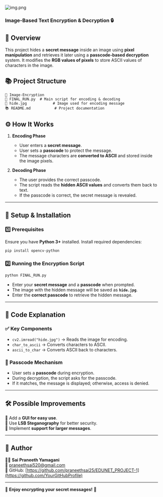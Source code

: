 ![img.png](img.png)

### **Image-Based Text Encryption & Decryption 🔒**


## 📌 Overview

This project hides a **secret message** inside an image using **pixel manipulation** and retrieves it later using a **passcode-based decryption** system. It modifies the **RGB values of pixels** to store ASCII values of characters in the image.

## 📚 Project Structure

```
📁 Image-Encryption
📀 FINAL_RUN.py  # Main script for encoding & decoding
🎨 hide.jpg            # Image used for encoding message
📚 README.md           # Project documentation
```

## ⚙️ How It Works

1. **Encoding Phase**

   - User enters a **secret message**.
   - User sets a **passcode** to protect the message.
   - The message characters are **converted to ASCII** and stored inside the image pixels.

2. **Decoding Phase**

   - The user provides the correct passcode.
   - The script reads the **hidden ASCII values** and converts them back to text.
   - If the passcode is correct, the secret message is revealed.

---

## 🚀 Setup & Installation

### 1️⃣ **Prerequisites**

Ensure you have **Python 3+** installed. Install required dependencies:

```bash
pip install opencv-python
```

### 2️⃣ **Running the Encryption Script**

```bash
python FINAL_RUN.py
```

- Enter your **secret message** and a **passcode** when prompted.
- The image with the hidden message will be saved as **`hide.jpg`**.
- Enter the **correct passcode** to retrieve the hidden message.



---

## 📝 Code Explanation

### ✅ **Key Components**

- `cv2.imread("hide.jpg")` → Reads the image for encoding.
- `char_to_ascii` → Converts characters to ASCII.
- `ascii_to_char` → Converts ASCII back to characters.


### 🔑 **Passcode Mechanism**

- User sets a **passcode** during encryption.
- During decryption, the script asks for the passcode.
- If it matches, the message is displayed; otherwise, access is denied.

---

## 🛠️ Possible Improvements

🔹 Add a **GUI for easy use**.\
🔹 Use **LSB Steganography** for better security.\
🔹 Implement **support for larger messages**.

---

## 📝 Author

👨‍💻 **Sai Praneeth Yamagani**\
📧 [praneethsai520@gmail.com](mailto\:your.email@example.com)\
🔗 GitHub: [https://github.com/praneethsai25/EDUNET_PROJECT-1](https://github.com/YourGitHubProfile)

---

🚀 **Enjoy encrypting your secret messages!** 🔏

